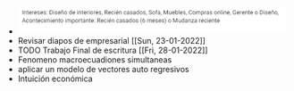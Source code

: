 - ![image.png](../assets/image_1642687170280_0.png)
- Revisar diapos de empresarial [[Sun, 23-01-2022]]
- TODO Trabajo Final de escritura [[Fri, 28-01-2022]]
- Fenomeno macroecuadiones simultaneas
- aplicar un modelo de vectores auto regresivos
- Intuición económica